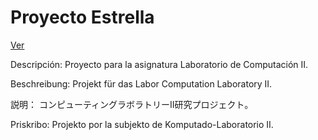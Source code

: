 Proyecto Estrella
==================


[Ver](https://UCC-LabCompu2.github.io/proyecto2018-estrella) 

Descripción: 
Proyecto para la asignatura Laboratorio de Computación II.


Beschreibung: 
Projekt für das Labor Computation Laboratory II.


説明：
コンピューティングラボラトリーII研究プロジェクト。


Priskribo:
Projekto por la subjekto de Komputado-Laboratorio II.



